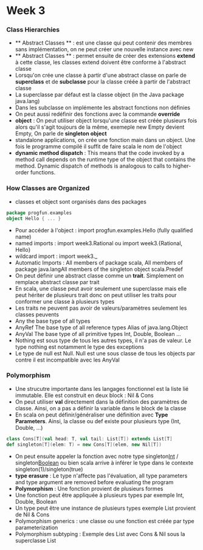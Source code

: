 # Week 3
###
### Class Hierarchies
- ** Abstract Classes ** : est une classe qui peut contenir des membres sans implémentation, on ne peut créer une nouvelle instance avec new
- ** Abstract Classes ** : permet ensuite de créer des extensions **extend** à cette classe, les classes extend doivent être conforme à l'abstract classe
- Lorsqu'on crée une classe à partir d'une abstract classe on parle de **superclass** et de **subclasse** pour la classe créée à partir de l'abstract classe
- La superclasse par défaut est la classe object (in the Java package java.lang)
- Dans les subclasse on implémente les abstract fonctions non définies
- On peut aussi redéfinir des fonctions avec la commande **override**
- **object** : On peut utiliser object lorsqu'une classe est créée plusieurs fois alors qu'il s'agit toujours de la même, exemeple new Empty devient Empty, On parle de **singleton object**
- standalone applications, on crée une fonction main dans un object. Une fois le programme compilé il suffit de faire scala le nom de l'object
- **dynamic method dispatch** : This means that the code invoked by a method call depends on the runtime type of the object that contains the method. Dynamic dispatch of methods is analogous to calls to higher-order functions.

### How Classes are Organized

- classes et object sont organisés dans des packages
```scala
package progfun.examples
object Hello { ... }
```
- Pour accéder à l'object : import progfun.examples.Hello (fully qualified name)
- named imports : import week3.Rational ou import week3.{Rational, Hello}
- wildcard import : import week3._
- Automatic Imports : All members of package scala, All members of package java.langAll members of the singleton object scala.Predef
- On peut définir une abstract classe comme un **trait**. Simplement on remplace abstract classe par trait
- En scala, une classe peut avoir seulement une superclasse mais elle peut hériter de plusieurs trait donc on peut utiliser les traits pour conformer une classe à plusieurs types
- Les traits ne peuvent pas avoir de valeurs/paramètres seulement les classes peuvents
- Any the base type of all types
- AnyRef The base type of all reference types Alias of java.lang.Object
- AnyVal The base type of all primitive types Int, Double, Boolean ...
- Nothing est sous type de tous les autres types, il n'a pas de valeur. Le type nothing est notamment le type des exceptions
- Le type de null est Null. Null est une sous classe de tous les objects par contre il est incompatible avec les AnyVal

### Polymorphism

- Une strucutre importante dans les langages fonctionnel est la liste lié immutable. Elle est construit en deux block : Nil & Cons
- On peut utiliser **val** directement dans la définition des paramètres de classe. Ainsi, on a pas a définir la variable dans le block de la classe
- En scala on peut définir/généraliser une définition avec **Type Parameters**. Ainsi, la classe ou def existe pour plusieurs type (Int, Double, ...)
```scala
class Cons[T](val head: T, val tail: List[T]) extends List[T]
def singleton[T](elem: T) = new Cons[T](elem, new Nil[T])
```
- On peut ensuite appeler la fonction avec notre type singleton[Int](1) / singleton[Boolean](true) ou bien scala arrive à inférer le type dans le contexte singleton(1)/singleton(true)
- **type erasure** : Le type n'affecte pas l'évaluation, all type parameters and type argument are removed before evaluating the program
- **Polymorphism** : Une fonction provient de plusieurs formes
- Une fonction peut être appliquée à plusieurs types par exemple Int, Double, Boolean
- Un type peut être une instance de plusieurs types exemple List provient de Nil & Cons
- Polymorphism generics : une classe ou une fonction est créée par type parameterization
- Polymorphism subtyping : Exemple des List avec Cons & Nil sous la superclasse List
